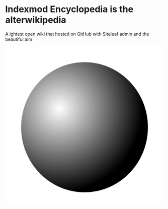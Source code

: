 # Indexmod Encyclopedia is the alterwikipedia 

A ightest open wiki that hosted on GitHub with Siteleaf admin and the beautiful aim

![1](/indexmod.png)


    



